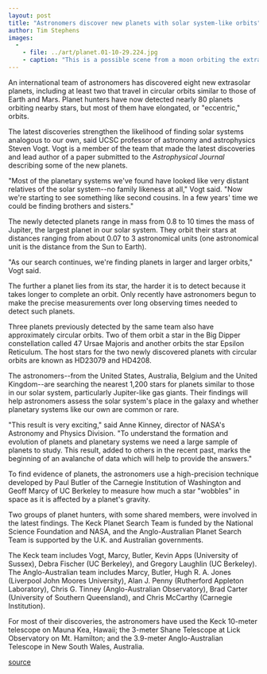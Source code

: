 ```yaml
---
layout: post
title: "Astronomers discover new planets with solar system-like orbits"
author: Tim Stephens
images:
  -
    - file: ../art/planet.01-10-29.224.jpg
    - caption: "This is a possible scene from a moon orbiting the extrasolar planet in orbit around the star HD23079. The planet is about three times the mass of Jupiter and orbits the star in 628 days, with a nearly circular orbit of one and a half times the Earth-Sun distance (almost the same as that of Mars). Artist's impression by David A. Hardy, courtesy of the Particle Physics and Astronomy Research Council (United Kingdom)."
---
```


An international team of astronomers has discovered eight new extrasolar planets, including at least two that travel in circular orbits similar to those of Earth and Mars. Planet hunters have now detected nearly 80 planets orbiting nearby stars, but most of them have elongated, or "eccentric," orbits.

The latest discoveries strengthen the likelihood of finding solar systems analogous to our own, said UCSC professor of astronomy and astrophysics Steven Vogt. Vogt is a member of the team that made the latest discoveries and lead author of a paper submitted to the _Astrophysical Journal_ describing some of the new planets.  
  
"Most of the planetary systems we've found have looked like very distant relatives of the solar system--no family likeness at all," Vogt said. "Now we're starting to see something like second cousins. In a few years' time we could be finding brothers and sisters."  
  
The newly detected planets range in mass from 0.8 to 10 times the mass of Jupiter, the largest planet in our solar system. They orbit their stars at distances ranging from about 0.07 to 3 astronomical units (one astronomical unit is the distance from the Sun to Earth).  
  
"As our search continues, we're finding planets in larger and larger orbits," Vogt said.   
  
The further a planet lies from its star, the harder it is to detect because it takes longer to complete an orbit. Only recently have astronomers begun to make the precise measurements over long observing times needed to detect such planets.   
  
Three planets previously detected by the same team also have approximately circular orbits. Two of them orbit a star in the Big Dipper constellation called 47 Ursae Majoris and another orbits the star Epsilon Reticulum. The host stars for the two newly discovered planets with circular orbits are known as HD23079 and HD4208.  
  
The astronomers--from the United States, Australia, Belgium and the United Kingdom--are searching the nearest 1,200 stars for planets similar to those in our solar system, particularly Jupiter-like gas giants. Their findings will help astronomers assess the solar system's place in the galaxy and whether planetary systems like our own are common or rare.   
  
"This result is very exciting," said Anne Kinney, director of NASA's Astronomy and Physics Division. "To understand the formation and evolution of planets and planetary systems we need a large sample of planets to study. This result, added to others in the recent past, marks the beginning of an avalanche of data which will help to provide the answers."  
  
To find evidence of planets, the astronomers use a high-precision technique developed by Paul Butler of the Carnegie Institution of Washington and Geoff Marcy of UC Berkeley to measure how much a star "wobbles" in space as it is affected by a planet's gravity.  
  
Two groups of planet hunters, with some shared members, were involved in the latest findings. The Keck Planet Search Team is funded by the National Science Foundation and NASA, and the Anglo-Australian Planet Search Team is supported by the U.K. and Australian governments.  
  
The Keck team includes Vogt, Marcy, Butler, Kevin Apps (University of Sussex), Debra Fischer (UC Berkeley), and Gregory Laughlin (UC Berkeley). The Anglo-Australian team includes Marcy, Butler, Hugh R. A. Jones (Liverpool John Moores University), Alan J. Penny (Rutherford Appleton Laboratory), Chris G. Tinney (Anglo-Australian Observatory), Brad Carter (University of Southern Queensland), and Chris McCarthy (Carnegie Institution).  
  
For most of their discoveries, the astronomers have used the Keck 10-meter telescope on Mauna Kea, Hawaii; the 3-meter Shane Telescope at Lick Observatory on Mt. Hamilton; and the 3.9-meter Anglo-Australian Telescope in New South Wales, Australia.   
  
  

[source](http://www1.ucsc.edu/currents/01-02/10-29/planets.html "Permalink to planets")
